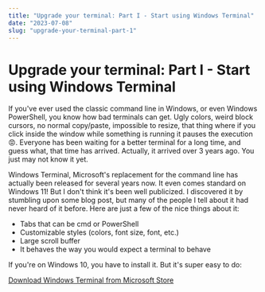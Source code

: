 ```yaml
---
title: "Upgrade your terminal: Part I - Start using Windows Terminal"
date: "2023-07-08"
slug: "upgrade-your-terminal-part-1"
---
```


# Upgrade your terminal: Part I - Start using Windows Terminal

If you've ever used the classic command line in Windows, or even Windows PowerShell, you know how bad terminals can get. Ugly colors, weird block cursors, no normal copy/paste, impossible to resize, that thing where if you click inside the window while something is running it pauses the execution 😡. Everyone has been waiting for a better terminal for a long time, and guess what, that time has arrived. Actually, it arrived over 3 years ago. You just may not know it yet.

Windows Terminal, Microsoft's replacement for the command line has actually been released for several years now. It even comes standard on Windows 11! But I don't think it's been well publicized. I discovered it by stumbling upon some blog post, but many of the people I tell about it had never heard of it before. Here are just a few of the nice things about it:

- Tabs that can be cmd or PowerShell
- Customizable styles (colors, font size, font, etc.)
- Large scroll buffer
- It behaves the way you would expect a terminal to behave

If you're on Windows 10, you have to install it. But it's super easy to do:

[Download Windows Terminal from Microsoft Store](https://apps.microsoft.com/store/detail/windows-terminal/9N0DX20HK701)